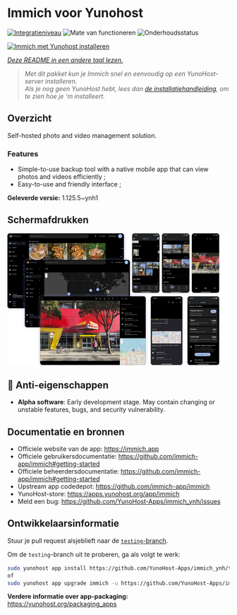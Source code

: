 <!--
NB: Deze README is automatisch gegenereerd door <https://github.com/YunoHost/apps/tree/master/tools/readme_generator>
Hij mag NIET handmatig aangepast worden.
-->

# Immich voor Yunohost

[![Integratieniveau](https://apps.yunohost.org/badge/integration/immich)](https://ci-apps.yunohost.org/ci/apps/immich/)
![Mate van functioneren](https://apps.yunohost.org/badge/state/immich)
![Onderhoudsstatus](https://apps.yunohost.org/badge/maintained/immich)

[![Immich met Yunohost installeren](https://install-app.yunohost.org/install-with-yunohost.svg)](https://install-app.yunohost.org/?app=immich)

*[Deze README in een andere taal lezen.](./ALL_README.md)*

> *Met dit pakket kun je Immich snel en eenvoudig op een YunoHost-server installeren.*  
> *Als je nog geen YunoHost hebt, lees dan [de installatiehandleiding](https://yunohost.org/install), om te zien hoe je 'm installeert.*

## Overzicht

Self-hosted photo and video management solution.

### Features

- Simple-to-use backup tool with a native mobile app that can view photos and videos efficiently ;
- Easy-to-use and friendly interface ;


**Geleverde versie:** 1.125.5~ynh1

## Schermafdrukken

![Schermafdrukken van Immich](./doc/screenshots/immich-screenshots.png)

## :red_circle: Anti-eigenschappen

- **Alpha software**: Early development stage. May contain changing or unstable features, bugs, and security vulnerability.

## Documentatie en bronnen

- Officiele website van de app: <https://immich.app>
- Officiele gebruikersdocumentatie: <https://github.com/immich-app/immich#getting-started>
- Officiele beheerdersdocumentatie: <https://github.com/immich-app/immich#getting-started>
- Upstream app codedepot: <https://github.com/immich-app/immich>
- YunoHost-store: <https://apps.yunohost.org/app/immich>
- Meld een bug: <https://github.com/YunoHost-Apps/immich_ynh/issues>

## Ontwikkelaarsinformatie

Stuur je pull request alsjeblieft naar de [`testing`-branch](https://github.com/YunoHost-Apps/immich_ynh/tree/testing).

Om de `testing`-branch uit te proberen, ga als volgt te werk:

```bash
sudo yunohost app install https://github.com/YunoHost-Apps/immich_ynh/tree/testing --debug
of
sudo yunohost app upgrade immich -u https://github.com/YunoHost-Apps/immich_ynh/tree/testing --debug
```

**Verdere informatie over app-packaging:** <https://yunohost.org/packaging_apps>
